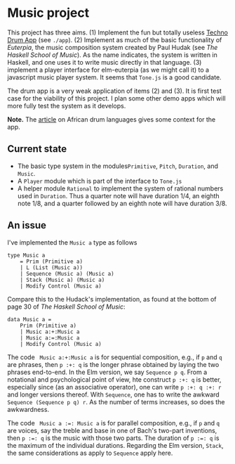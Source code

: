 # Music project

This project has three aims.  (1) Implement the fun but totally
useless [Techno Drum App](https://jxxcarlson.github.io/app/drumlanguage.html) (see `./app`).  (2) Implement as much of
the basic functionality of *Euterpia*, the music composition system created by
Paul Hudak (see *The Haskell School of Music*).  As the name indicates,
the system is written in Haskell, and one uses it to write music directly
in that language.
(3) implement a player interface for elm-euterpia (as we might call it) to
a javascript music player system.  It seems that `Tone.js` is a good candidate.

The drum app is a very weak application of items (2) and (3).  It is
first test case for the viability of this project.  I plan some other
demo apps which will more fully test the system as it develops.

**Note.** The
[article](https://jxxcarlson.io/posts/2019-06-29-drum-language/)
on African drum languages gives some context for the app.

## Current state

- The basic type system in the modules`Primitive`, `Pitch`, `Duration`, and `Music`.
- A `Player` module which is part of the interface to `Tone.js`
- A helper module `Rational` to implement the system of rational numbers used in
`Duration`.  Thus a quarter note will have duration 1/4, an eighth note 1/8,
and a quarter followed by an eighth note will have duration 3/8.

## An issue

I've implemented the `Music a` type as follows

```
type Music a
    = Prim (Primitive a)
    | L (List (Music a))
    | Sequence (Music a) (Music a)
    | Stack (Music a) (Music a)
    | Modify Control (Music a)
```

Compare this to the Hudack's implementation,
as found at the bottom of page 30 of
*The Haskell School of Music*:

```
data Music a =
    Prim (Primitive a)
    | Music a:+:Music a
    | Music a:=:Music a
    | Modify Control (Music a)
```

The code ` Music a:+:Music a` is for sequential composition, e.g.,
if `p` and `q` are phrases, then `p :+: q` is the longer phrase
obtained by laying the two phrases end-to-end.  In the Elm
version, we say `Sequence p q`.  From a notational and
psychological point of view, hte construct `p :+: q` is
better, especially since (as an associative operator), one
can write `p :+: q :+: r` and longer versions thereof.
With `Sequence`, one has to write the awkward
`Sequence (Sequence p q) r`.  As the number of terms
increases, so does the awkwardness.


The code ` Music a :=: Music a` is for parallel composition, e.g.,
if `p` and `q` are voices, say the treble and base in one of
Bach's two-part inventions, then `p :=: q` is the music with
those two parts.  The duration of `p :=: q` is the maximum of
the individual durations.  Regarding the Elm version, `Stack`,
the same considerations as apply to `Sequence` apply here.
